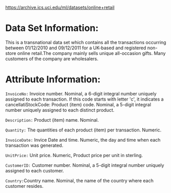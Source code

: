 https://archive.ics.uci.edu/ml/datasets/online+retail

# Data Set Information:

This is a transnational data set which contains all the transactions occurring between 01/12/2010 and 09/12/2011 for a UK-based and registered non-store online retail.The company mainly sells unique all-occasion gifts. Many customers of the company are wholesalers.


# Attribute Information:

``InvoiceNo:`` Invoice number. Nominal, a 6-digit integral number uniquely assigned to each transaction. If this code starts with letter 'c', it indicates a cancellatiStockCode: Product (item) code. Nominal, a 5-digit integral number uniquely assigned to each distinct product.

``Description:`` Product (item) name. Nominal.

``Quantity:`` The quantities of each product (item) per transaction. Numeric.

``InvoiceDate:`` Invice Date and time. Numeric, the day and time when each transaction was generated.

``UnitPrice:`` Unit price. Numeric, Product price per unit in sterling.

``CustomerID:`` Customer number. Nominal, a 5-digit integral number uniquely assigned to each customer.

``Country:``Country name. Nominal, the name of the country where each customer resides.
